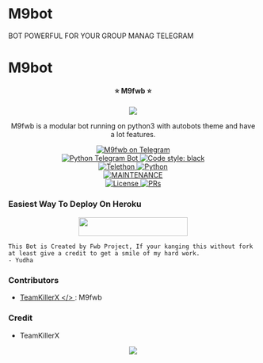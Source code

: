 # M9bot
BOT POWERFUL FOR YOUR GROUP MANAG TELEGRAM
# M9bot
<h4><p align="center"> ⭐ M9fwb ⭐ </p></h4>

<p align="center">
  <img src="https://telegra.ph/file/b6c43326d2aba54b16132.jpg">
</p>

<p align="center">M9fwb is a modular bot running on python3 with autobots theme and have a lot features.</p>

<p align="center">
<a href="https://t.me/FwbsssBot"> <img src="https://img.shields.io/badge/FwbsssBot-blue?&logo=telegram" alt="M9fwb on Telegram" /> </a><br>
<a href="https://python-telegram-bot.org"> <img src="https://img.shields.io/badge/PTB-13.9.11-white?&style=flat-round&logo=github" alt="Python Telegram Bot" /> </a>
<a href="https://github.com/psf/black"><img alt="Code style: black" src="https://img.shields.io/badge/code%20style-black-000000.svg"></a><br>
<a href="https://docs.telethon.dev"> <img src="https://img.shields.io/badge/Telethon-1.24.0-red?&style=flat-round&logo=github" alt="Telethon" /> </a>
<a href="https://docs.python.org"> <img src="https://img.shields.io/badge/Python-3.10.4-purple?&style=flat-round&logo=python" alt="Python" /> </a><br>
<a href="https://github.com/Yudhacristian/M9bot"> <img src="https://img.shields.io/badge/Maintained-Yes-yellow.svg" alt="MAINTENANCE" /> </a><br>
<a href="https://github.com/grey423/GreyCilik/blob/main/LICENSE"> <img src="https://img.shields.io/badge/License-GPLv3-blue.svg" alt="License" /> </a>
<a href="https://makeapullrequest.com"> <img src="https://img.shields.io/badge/PRs-Welcome-blue.svg?style=flat-round" alt="PRs" /> </a>
</p>

### Easiest Way To Deploy On Heroku 

<p align="center"><a href="https://heroku.com/deploy?template=https://github.com/Yudhacristian/M9bot"> <img src="https://img.shields.io/badge/Deploy%20To%20Heroku-blue?style=for-the-badge&logo=heroku" width="220" height="38.45"/></a></p>

```
This Bot is Created by Fwb Project, If your kanging this without fork at least give a credit to get a smile of my hard work. 
- Yudha
```

### Contributors
- [ TeamKillerX </> ](https://github.com/TeamKillerX) : M9fwb 

### Credit
- TeamKillerX 

<p align="center">
  <img src="https://telegra.ph/file/ea300e5a51df1cd7414f5.jpg">
</p>
